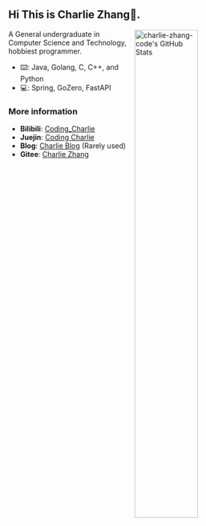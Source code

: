 ## Hi This is Charlie Zhang🤡.

<img
  src="https://github-readme-stats.vercel.app/api?username=charlie-zhang-code&count_private=true&show_icons=true&bg_color=ffffff&title_color=FF4500&text_color=FF7F50&icon_color=FF7F50&hide_title=false"
  title="charlie-zhang-code's GitHub Stats"
  align="right"
  width="50%"
/>

A General undergraduate in Computer Science and Technology, hobbiest programmer.

- ⌨️: Java, Golang, C, C++, and Python
- 💻: Spring, GoZero, FastAPI

### More information

- **Bilibili**: [Coding_Charlie](https://space.bilibili.com/40820052)
- **Juejin**: [Coding Charlie](https://juejin.cn/user/1968540037686224)
- **Blog**: [Charlie Blog](https://charlie-zhang-code.github.io/) (Rarely used)
- **Gitee**: [Charlie Zhang](https://gitee.com/charlie-zhang-code/)
